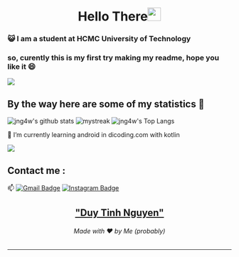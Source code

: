 <h1 align="center">Hello There<img src="https://github.com/souvikguria98/souvikguria98/blob/master/Hi.gif" width="30"> </h1>

### :smiley_cat: I am a student at HCMC University of Technology

### so, curently this is my first try making my readme, hope you like it 😄

<a href="https://www.youtube.com/watch?v=dQw4w9WgXcQ"><img src="https://user-images.githubusercontent.com/73097560/115834477-dbab4500-a447-11eb-908a-139a6edaec5c.gif"></a>

## By the way here are some of my statistics 🚀
![jng4w's github stats](https://github-readme-stats.vercel.app/api?username=jng4w&show_icons=true&theme=tokyonight)
<img src="https://github-readme-streak-stats.herokuapp.com/?user=jng4w&theme=tokyonight" alt="mystreak"/>
![jng4w's Top Langs](https://github-readme-stats.vercel.app/api/top-langs/?username=jng4w&theme=tokyonight&layout=compact)

🌱 I’m currently learning android in dicoding.com with kotlin

<a href="https://www.youtube.com/watch?v=dQw4w9WgXcQ"><img src="https://user-images.githubusercontent.com/73097560/115834477-dbab4500-a447-11eb-908a-139a6edaec5c.gif"></a>

## Contact me : 
📫 [![Gmail Badge](https://img.shields.io/badge/-duytinhnguyenforwork@gmail.com-blue?style=flat-roundedrectangle&logo=Gmail&logoColor=white&link=mailto:duytinhnguyenforwork@gmail.com)](duytinhnguyenforwork@gmail.com)
[![Instagram Badge](https://img.shields.io/badge/-xdtn7-E4405F?style=flat-roundedrectangle&logo=instagram&logoColor=white&link=https://www.instagram.com/xdtn7/)](https://www.instagram.com/xdtn7/)


<h2 align="center"><a href="https://youtu.be/frszEJb0aOo?t=4">"Duy Tinh Nguyen"</a></h2>
<h6 align="center">Made with ❤️ by Me (probably)</h6>

------
<!-- Credit: [AkuraDiary](https://github.com/AkuraDiary)

Last Edited on: 21/08/2021 -->
<!--
**AkuraDiary/AkuraDIary** is a ✨ _special_ ✨ repository because its `README.md` (this file) appears on your GitHub profile.

Here are some ideas to get you started:

- 🔭 I’m currently working on ...
- 🌱 I’m currently learning ...
- 👯 I’m looking to collaborate on ...
- 🤔 I’m looking for help with ...
- 💬 Ask me about ...
- 📫 How to reach me: ...
- 😄 Pronouns: ...
- ⚡ Fun fact: ...
-->
